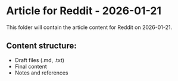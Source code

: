 # Article for Reddit - 2026-01-21

This folder will contain the article content for Reddit on 2026-01-21.

## Content structure:
- Draft files (.md, .txt)
- Final content
- Notes and references
